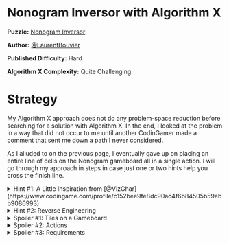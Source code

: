 # Nonogram Inversor with Algorithm X

__Puzzle:__ [Nonogram Inversor](https://www.codingame.com/training/hard/nonogram-inversor)

__Author:__ [@LaurentBouvier](https://www.codingame.com/profile/6061d439c21bc69dacb351d2dae6ccda742965)

__Published Difficulty:__ Hard

__Algorithm X Complexity:__ Quite Challenging


# Strategy

My Algorithm X approach does not do any problem-space reduction before searching for a solution with Algorithm X. In the end, I looked at the problem in a way that did not occur to me until another CodinGamer made a comment that sent me down a path I never considered.

As I alluded to on the previous page, I eventually gave up on placing an entire line of cells on the Nonogram gameboard all in a single action. I will go through my approach in steps in case just one or two hints help you cross the finish line.

<details>
<summary>Hint #1: A Little Inspiration from [@VizGhar](https://www.codingame.com/profile/c152bee9fe8dc90ac4f6b84505b59ebb9086993)</summary>

In a Discord message, [@VizGhar](https://www.codingame.com/profile/c152bee9fe8dc90ac4f6b84505b59ebb9086993) said to me:

>My actions are:
>placing whole lines vertically/horizontally marking those spaces for half a point
>Placing empty spaces for full point

Although I don’t use “points”, his idea of 1/2 points and full points led me to my eventual solution, which I think feels very elegant, __primarily__ because of his points idea.

</details>


<details>
<summary>Hint #2: Reverse Engineering</summary>

To understand how I set up my Algorithm X matrix, consider the followign debug output for __Test Case 1 - Dog__:

```
len(actions)=65
len(requirements)=63
len(me_requirements)=6
```

</details>

<details>
<summary>Spoiler #1: Tiles on a Gameboard</summary>

Fill the entire gameboard by placing groups of black cells or 1 x 1 white space cells on the gameboard.

</details>

<details>
<summary>Spoiler #2: Actions</summary>

* place segment
* place white space

</details>

<details>
<summary>Spoiler #3: Requirements</summary>

* All cells must be covered horizontally.
* All cells must be covered veritcally.
* All segments must be placed on the gameboard.

</details>
